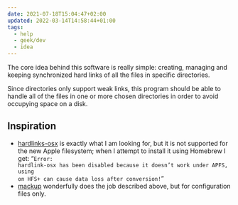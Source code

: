 ```yaml
---
date: 2021-07-18T15:04:47+02:00
updated: 2022-03-14T14:58:44+01:00
tags:
  - help
  - geek/dev
  - idea
---
```

The core idea behind this software is really simple: creating, managing and keeping synchronized hard links of all the files in specific directories.

Since directories only support weak links, this program should be able to handle all of the files in one or more chosen directories in order to avoid occupying space on a disk.

## Inspiration

- [hardlinks-osx](https://github.com/selkhateeb/hardlink 'hardlink on GitHub') is exactly what I am looking for, but it is not supported for the new Apple filesystem; when I attempt to install it using Homebrew I get: <q><code>Error: hardlink-osx has been disabled because it doesn’t work under APFS, using on HFS+ can cause data loss after conversion!</code></q>
- [mackup](https://github.com/lra/mackup/ 'Keep your application settings in sync') wonderfully does the job described above, but for configuration files only.

